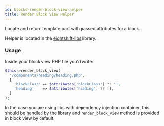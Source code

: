 ```yaml
---
id: blocks-render-block-view-helper
title: Render Block View Helper
---
```


Locate and return template part with passed attributes for a block.

Helper is located in the [eightshift-libs](https://github.com/infinum/eightshift-libs/blob/935e7bc777094d7518950316a45061f7675cf7ed/src/blocks/class-blocks.php#L295) library.

### Usage

Inside your block view PHP file you'd write:

```php
$this->render_block_view(
  '/components/heading/heading.php',
  [
    'blockClass' => $attributes['blockClass'] ?? '',
    'heading'    => $attributes['heading'] ?? [],
  ]
);
```

In the case you are using libs with dependency injection container, this should be handled by the library and `render_block_view` method is provided in block view by default.
